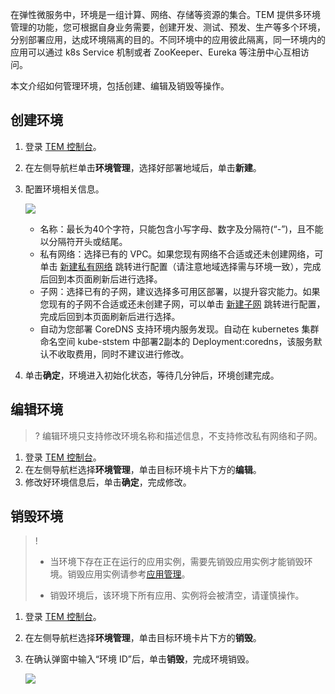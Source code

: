 在弹性微服务中，环境是一组计算、网络、存储等资源的集合。TEM 提供多环境管理的功能，您可根据自身业务需要，创建开发、测试、预发、生产等多个环境，分别部署应用，达成环境隔离的目的。不同环境中的应用彼此隔离，同一环境内的应用可以通过 k8s Service 机制或者 ZooKeeper、Eureka 等注册中心互相访问。

本文介绍如何管理环境，包括创建、编辑及销毁等操作。

## 创建环境

1. 登录 [TEM 控制台](https://console.cloud.tencent.com/tem)。

2. 在左侧导航栏单击**环境管理**，选择好部署地域后，单击**新建**。

3. 配置环境相关信息。

   ![](https://main.qcloudimg.com/raw/e202df8ee2223d294afe3767a89cf767.png)

   - 名称：最长为40个字符，只能包含小写字母、数字及分隔符(“-”)，且不能以分隔符开头或结尾。
   - 私有网络：选择已有的 VPC。如果您现有网络不合适或还未创建网络，可单击 [新建私有网络](https://console.cloud.tencent.com/vpc/vpc?rid=4) 跳转进行配置（请注意地域选择需与环境一致），完成后回到本页面刷新后进行选择。
   - 子网：选择已有的子网，建议选择多可用区部署，以提升容灾能力。如果您现有的子网不合适或还未创建子网，可以单击 [新建子网](https://console.cloud.tencent.com/vpc/subnet?rid=4&unVpcId=) 跳转进行配置，完成后回到本页面刷新后进行选择。
   - 自动为您部署 CoreDNS 支持环境内服务发现。自动在 kubernetes 集群命名空间 kube-ststem 中部署2副本的 Deployment:coredns，该服务默认不收取费用，同时不建议进行修改。

4. 单击**确定**，环境进入初始化状态，等待几分钟后，环境创建完成。

## 编辑环境

> ? 编辑环境只支持修改环境名称和描述信息，不支持修改私有网络和子网。

1. 登录 [TEM 控制台](https://console.cloud.tencent.com/tem)。
2. 在左侧导航栏选择**环境管理**，单击目标环境卡片下方的**编辑**。
3. 修改好环境信息后，单击**确定**，完成修改。

## 销毁环境

> !
>
> - 当环境下存在正在运行的应用实例，需要先销毁应用实例才能销毁环境。销毁应用实例请参考[应用管理]()。
>
> - 销毁环境后，该环境下所有应用、实例将会被清空，请谨慎操作。

1. 登录 [TEM 控制台](https://console.cloud.tencent.com/tem)。

2. 在左侧导航栏选择**环境管理**，单击目标环境卡片下方的**销毁**。

3. 在确认弹窗中输入“环境 ID”后，单击**销毁**，完成环境销毁。

   ![](https://qcloudimg.tencent-cloud.cn/raw/163f6f5e53b410a9299a104a01b1219d.png)
